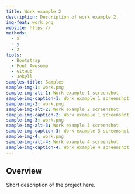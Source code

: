 ```yaml
---
title: Work example 2
description: Description of work example 2.
img-feat: work.png
website: https://
methods:
  - x
  - y
  - z
tools:
  - Bootstrap
  - Font Awesome
  - GitHub
  - Jekyll
samples-title: Samples
sample-img-1: work.png
sample-img-alt-1: Work example 1 screenshot
sample-img-caption-1: Work example 1 screenshot
sample-img-2: work.png
sample-img-alt-2: Work example 2 screenshot
sample-img-caption-2: Work example 1 screenshot
sample-img-3: work.png
sample-img-alt-3: Work example 3 screenshot
sample-img-caption-3: Work example 3 screenshot
sample-img-4: work.png
sample-img-alt-4: Work example 4 screenshot
sample-img-caption-4: Work example 4 screenshot
---
```


## Overview

Short description of the project here.

